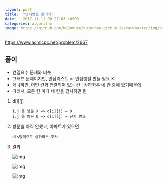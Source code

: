 ```yaml
---
layout: post
title:  "단지번호 붙이기"
date:   2017-11-11 00:27:03 +0900
categories: algorithm
image: https://github.com/KoJunHee/kojunhee.github.io/raw/master/img/algorithm.png
---
```


<https://www.acmicpc.net/problem/2667>

## 풀이

* 연결요수 문제와 비슷 
* 그래프 문제이지만, 인접리스트 or 인접행렬 만들 필요 X
* 왜냐하면, 어떤 칸과 연결되어 있는 칸 : 상하좌우 네 칸 중에 있기때문에.
* 따러서, 모든 칸 마다 네 칸을 검사하면 됨

1. d[i][j]

	````
	i,j 를 방문 X => d[i][j] = 0
	i,j 를 방문 O => d[i][j] = 단지 번호
	````
	
2. 방문을 아직 안했고, 아파트가 있으면 

	````
	dfs탐색으로 상하좌우 조사
	````
	
3. 결과

	![img](https://github.com/KoJunHee/kojunhee.github.io/raw/master/img/25.png)
	
	![img](https://github.com/KoJunHee/kojunhee.github.io/raw/master/img/26.png)
	
	![img](https://github.com/KoJunHee/kojunhee.github.io/raw/master/img/27.png)
	






	